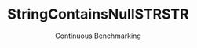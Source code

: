 ---
layout: default
title: StringContainsNullSTRSTR
subtitle: Continuous Benchmarking
selected: String
expanded: Benchmarking
benchmark: /individual_results/StringContainsNullSTRSTR.html
---